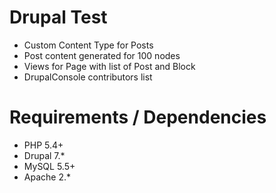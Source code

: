 # Drupal Test
- Custom Content Type for Posts
- Post content generated for 100 nodes
- Views for Page with list of Post and Block
- DrupalConsole contributors list
 
# Requirements / Dependencies
- PHP 5.4+
- Drupal 7.*
- MySQL 5.5+
- Apache 2.*

